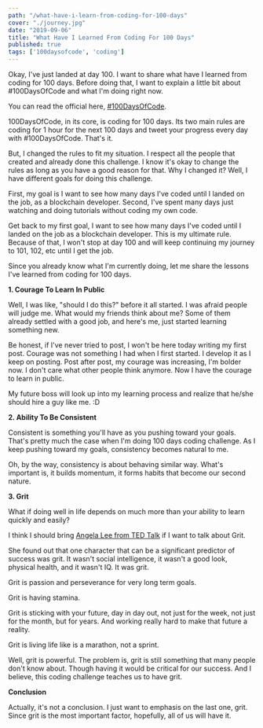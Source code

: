 ```yaml
---
path: "/what-have-i-learn-from-coding-for-100-days"
cover: "./journey.jpg"
date: "2019-09-06"
title: "What Have I Learned From Coding For 100 Days"
published: true
tags: ['100daysofcode', 'coding']
---
```

Okay, I've just landed at day 100. I want to share what have I learned from coding for 100 days. Before doing that, I want to explain a little bit about #100DaysOfCode and what I'm doing right now.

You can read the official here, [#100DaysOfCode](https://www.100daysofcode.com/).

100DaysOfCode, in its core, is coding for 100 days. Its two main rules are coding for 1 hour for the next 100 days and tweet your progress every day with #100DaysOfCode. That's it.

But, I changed the rules to fit my situation. I respect all the people that created and already done this challenge. I know it's okay to change the rules as long as you have a good reason for that. Why I changed it? Well, I have different goals for doing this challenge.

First, my goal is I want to see how many days I've coded until I landed on the job, as a blockchain developer. Second, I've spent many days just watching and doing tutorials without coding my own code.

Get back to my first goal, I want to see how many days I've coded until I landed on the job as a blockchain developer. This is my ultimate rule. Because of that, I won't stop at day 100 and will keep continuing my journey to 101, 102, etc until I get the job.

Since you already know what I'm currently doing, let me share the lessons I've learned from coding for 100 days.

**1. Courage To Learn In Public**

Well, I was like, "should I do this?" before it all started. I was afraid people will judge me. What would my friends think about me? Some of them already settled with a good job, and here's me, just started learning something new.

Be honest, if I've never tried to post, I won't be here today writing my first post. Courage was not something I had when I first started. I develop it as I keep on posting. Post after post, my courage was increasing, I'm bolder now. I don't care what other people think anymore. Now I have the courage to learn in public.

My future boss will look up into my learning process and realize that he/she should hire a guy like me. :D

**2. Ability To Be Consistent**

Consistent is something you'll have as you pushing toward your goals. That's pretty much the case when I'm doing 100 days coding challenge. As I keep pushing toward my goals, consistency becomes natural to me.

Oh, by the way, consistency is about behaving similar way. What's important is, it builds momentum, it forms habits that become our second nature.

**3. **Grit****

What if doing well in life depends on much more than your ability to learn quickly and easily?

I think I should bring [Angela Lee from TED Talk](https://www.youtube.com/watch?v=H14bBuluwB8) if I want to talk about Grit.

She found out that one character that can be a significant predictor of success was grit. It wasn't social intelligence, it wasn't a good look, physical health, and it wasn't IQ. It was grit.

Grit is passion and perseverance for very long term goals.

Grit is having stamina.

Grit is sticking with your future, day in day out, not just for the week, not just for the month, but for years. And working really hard to make that future a reality.

Grit is living life like is a marathon, not a sprint.

Well, grit is powerful. The problem is, grit is still something that many people don't know about. Though having it would be critical for our success. And I believe, this coding challenge teaches us to have grit.

**Conclusion**

Actually, it's not a conclusion. I just want to emphasis on the last one, grit. Since grit is the most important factor, hopefully, all of us will have it.
